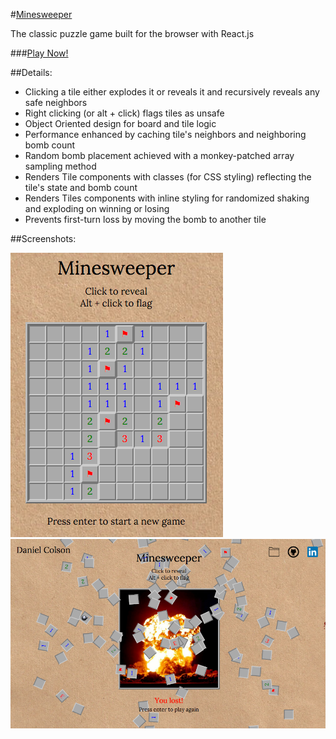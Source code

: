 #[Minesweeper][minesweeper]

The classic puzzle game built for the browser with React.js

###[Play Now!][minesweeper]

##Details:
* Clicking a tile either explodes it or reveals it and recursively reveals any safe neighbors
* Right clicking (or alt + click) flags tiles as unsafe
* Object Oriented design for board and tile logic
* Performance enhanced by caching tile's neighbors and neighboring bomb count
* Random bomb placement achieved with a monkey-patched array sampling method
* Renders Tile components with classes (for CSS styling) reflecting the tile's state and bomb count
* Renders Tiles components with inline styling for randomized shaking and exploding on winning or losing
* Prevents first-turn loss by moving the bomb to another tile

##Screenshots:

![gameplay]
![gameover]

[minesweeper]: https://composerinteralia.github.io/minesweeper/
[gameplay]: ./app/assets/images/gameplay.png
[gameover]: ./app/assets/images/gameover.png
